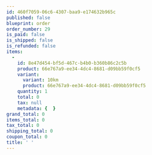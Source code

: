 ```yaml
---
id: 460f7059-06c6-4307-baa9-e174632b965c
published: false
blueprint: order
order_number: 29
is_paid: false
is_shipped: false
is_refunded: false
items:
  -
    id: 8e47d454-bf5d-467c-b4b0-b360b86c2c5b
    product: 66e767a9-ee34-4dc4-8681-d09bb59f0cf5
    variant:
      variant: 10km
      product: 66e767a9-ee34-4dc4-8681-d09bb59f0cf5
    quantity: 1
    total: 0
    tax: null
    metadata: {  }
grand_total: 0
items_total: 0
tax_total: 0
shipping_total: 0
coupon_total: 0
title: ' '
---
```

